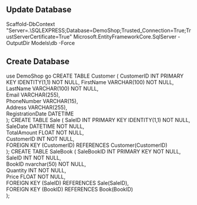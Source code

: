 
## Update Database
Scaffold-DbContext "Server=.\SQLEXPRESS;Database=DemoShop;Trusted_Connection=True;TrustServerCertificate=True" Microsoft.EntityFrameworkCore.SqlServer -OutputDir Models\db -Force

## Create Database
use DemoShop
go
CREATE TABLE Customer (
    CustomerID INT PRIMARY KEY IDENTITY(1,1) NOT NULL,
    FirstName VARCHAR(100) NOT NULL,    
    LastName VARCHAR(100) NOT NULL,   
    Email VARCHAR(255),                      
    PhoneNumber VARCHAR(15),                
    Address VARCHAR(255),                   
    RegistrationDate DATETIME                
);
CREATE TABLE Sale (
    SaleID INT PRIMARY KEY IDENTITY(1,1) NOT NULL,
    SaleDate DATETIME NOT NULL,                   
    TotalAmount FLOAT NOT NULL,          
    CustomerID INT NOT NULL,                      
    FOREIGN KEY (CustomerID) REFERENCES Customer(CustomerID)   
);
CREATE TABLE SaleBook (
    SaleBookID INT PRIMARY KEY NOT NULL, 
    SaleID INT NOT NULL,                
    BookID nvarchar(50) NOT NULL,        
    Quantity INT NOT NULL,              
    Price FLOAT NOT NULL,                
    FOREIGN KEY (SaleID) REFERENCES Sale(SaleID),  
    FOREIGN KEY (BookID) REFERENCES Book(BookID)   
);